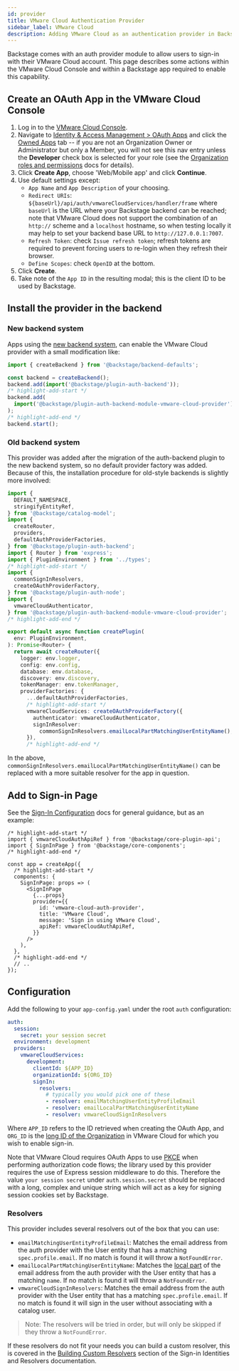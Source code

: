 ```yaml
---
id: provider
title: VMware Cloud Authentication Provider
sidebar_label: VMware Cloud
description: Adding VMware Cloud as an authentication provider in Backstage
---
```


Backstage comes with an auth provider module to allow users to sign-in with
their VMware Cloud account. This page describes some actions within the VMware
Cloud Console and within a Backstage app required to enable this capability.

## Create an OAuth App in the VMware Cloud Console

1. Log in to the [VMware Cloud Console](https://console.cloud.vmware.com).
1. Navigate to [Identity & Access Management > OAuth
   Apps](https://console.cloud.vmware.com/csp/gateway/portal/#/consumer/usermgmt/oauth-apps)
   and click the [Owned
   Apps](https://console.cloud.vmware.com/csp/gateway/portal/#/consumer/usermgmt/oauth-apps/owned-apps/view)
   tab -- if you are not an Organization Owner or Administrator but only a
   Member, you will not see this nav entry unless the **Developer** check box is
   selected for your role (see the [Organization roles and
   permissions](https://docs.vmware.com/en/VMware-Cloud-services/services/Using-VMware-Cloud-Services/GUID-C11D3AAC-267C-4F16-A0E3-3EDF286EBE53.html#organization-roles-and-permissions-0)
   docs for details).
1. Click **Create App**, choose 'Web/Mobile app' and click **Continue**.
1. Use default settings except:
   - `App Name` and `App Description` of your choosing.
   - `Redirect URIs`: `${baseUrl}/api/auth/vmwareCloudServices/handler/frame`
     where `baseUrl` is the URL where your Backstage backend can be reached;
     note that VMware Cloud does not support the combination of an `http://`
     scheme and a `localhost` hostname, so when testing locally it may help to
     set your backend base URL to `http://127.0.0.1:7007`.
   - `Refresh Token`: check `Issue refresh token`; refresh tokens are required
     to prevent forcing users to re-login when they refresh their browser.
   - `Define Scopes`: check `OpenID` at the bottom.
1. Click **Create**.
1. Take note of the `App ID` in the resulting modal; this is the client ID to be
   used by Backstage.

## Install the provider in the backend

### New backend system

Apps using the [new backend system](../../backend-system/index.md),
can enable the VMware Cloud provider with a small modification like:

```ts title="packages/backend/src/index.ts"
import { createBackend } from '@backstage/backend-defaults';

const backend = createBackend();
backend.add(import('@backstage/plugin-auth-backend'));
/* highlight-add-start */
backend.add(
  import('@backstage/plugin-auth-backend-module-vmware-cloud-provider'),
);
/* highlight-add-end */
backend.start();
```

### Old backend system

This provider was added after the migration of the auth-backend plugin to the
new backend system, so no default provider factory was added. Because of this,
the installation procedure for old-style backends is slightly more involved:

```ts title="packages/backend/src/plugins/auth.ts"
import {
  DEFAULT_NAMESPACE,
  stringifyEntityRef,
} from '@backstage/catalog-model';
import {
  createRouter,
  providers,
  defaultAuthProviderFactories,
} from '@backstage/plugin-auth-backend';
import { Router } from 'express';
import { PluginEnvironment } from '../types';
/* highlight-add-start */
import {
  commonSignInResolvers,
  createOAuthProviderFactory,
} from '@backstage/plugin-auth-node';
import {
  vmwareCloudAuthenticator,
} from '@backstage/plugin-auth-backend-module-vmware-cloud-provider';
/* highlight-add-end */

export default async function createPlugin(
  env: PluginEnvironment,
): Promise<Router> {
  return await createRouter({
    logger: env.logger,
    config: env.config,
    database: env.database,
    discovery: env.discovery,
    tokenManager: env.tokenManager,
    providerFactories: {
      ...defaultAuthProviderFactories,
      /* highlight-add-start */
      vmwareCloudServices: createOAuthProviderFactory({
        authenticator: vmwareCloudAuthenticator,
        signInResolver:
          commonSignInResolvers.emailLocalPartMatchingUserEntityName(),
      }),
      /* highlight-add-end */
```

In the above, `commonSignInResolvers.emailLocalPartMatchingUserEntityName()`
can be replaced with a more suitable resolver for the app in question.

## Add to Sign-in Page

See the [Sign-In Configuration](../index.md#sign-in-configuration) docs for
general guidance, but as an example:

```tsx title="packages/app/src/App.tsx"
/* highlight-add-start */
import { vmwareCloudAuthApiRef } from '@backstage/core-plugin-api';
import { SignInPage } from '@backstage/core-components';
/* highlight-add-end */

const app = createApp({
  /* highlight-add-start */
  components: {
    SignInPage: props => (
      <SignInPage
        {...props}
        provider={{
          id: 'vmware-cloud-auth-provider',
          title: 'VMware Cloud',
          message: 'Sign in using VMware Cloud',
          apiRef: vmwareCloudAuthApiRef,
        }}
      />
    ),
  },
  /* highlight-add-end */
  // ..
});
```

## Configuration

Add the following to your `app-config.yaml` under the root `auth` configuration:

```yaml
auth:
  session:
    secret: your session secret
  environment: development
  providers:
    vmwareCloudServices:
      development:
        clientId: ${APP_ID}
        organizationId: ${ORG_ID}
        signIn:
          resolvers:
            # typically you would pick one of these
            - resolver: emailMatchingUserEntityProfileEmail
            - resolver: emailLocalPartMatchingUserEntityName
            - resolver: vmwareCloudSignInResolvers
```

Where `APP_ID` refers to the ID retrieved when creating the OAuth App, and
`ORG_ID` is the [long ID of the
Organization](https://docs.vmware.com/en/VMware-Cloud-services/services/Using-VMware-Cloud-Services/GUID-CF9E9318-B811-48CF-8499-9419997DC1F8.html#view-the-organization-id-1)
in VMware Cloud for which you wish to enable sign-in.

Note that VMware Cloud requires OAuth Apps to use
[PKCE](https://oauth.net/2/pkce/) when performing authorization code flows; the
library used by this provider requires the use of Express session middleware to
do this. Therefore the value `your session secret` under `auth.session.secret`
should be replaced with a long, complex and unique string which will act as a
key for signing session cookies set by Backstage.

### Resolvers

This provider includes several resolvers out of the box that you can use:

- `emailMatchingUserEntityProfileEmail`: Matches the email address from the auth provider with the User entity that has a matching `spec.profile.email`. If no match is found it will throw a `NotFoundError`.
- `emailLocalPartMatchingUserEntityName`: Matches the [local part](https://en.wikipedia.org/wiki/Email_address#Local-part) of the email address from the auth provider with the User entity that has a matching `name`. If no match is found it will throw a `NotFoundError`.
- `vmwareCloudSignInResolvers`: Matches the email address from the auth provider with the User entity that has a matching `spec.profile.email`. If no match is found it will sign in the user without associating with a catalog user.

> Note: The resolvers will be tried in order, but will only be skipped if they throw a `NotFoundError`.

If these resolvers do not fit your needs you can build a custom resolver, this is covered in the [Building Custom Resolvers](../identity-resolver.md#building-custom-resolvers) section of the Sign-in Identities and Resolvers documentation.
